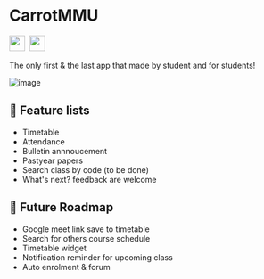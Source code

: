 # CarrotMMU

<img src="https://forthebadge.com/images/badges/built-with-love.svg" height="28px" />&nbsp;&nbsp;<img src="https://img.shields.io/badge/license-MIT-green?style=for-the-badge" height="28px" />

The only first & the last app that made by student and for students!

![image](https://user-images.githubusercontent.com/13378059/125207365-76385900-e2be-11eb-9257-3c0864f3bd0c.png)

## 🌟 Feature lists
- Timetable<br>
- Attendance<br>
- Bulletin annnoucement<br>
- Pastyear papers<br>
- Search class by code (to be done)<br>
- What's next? feedback are welcome

## 🥕 Future Roadmap 
- Google meet link save to timetable<br>
- Search for others course schedule<br>
- Timetable widget<br>
- Notification reminder for upcoming class<br>
- Auto enrolment & forum<br>